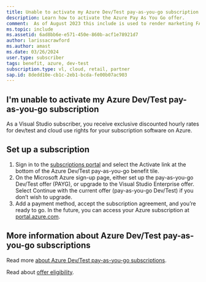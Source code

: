 ```yaml
---
title: Unable to activate my Azure Dev/Test pay-as-you-go subscription
description: Learn how to activate the Azure Pay As You Go offer.
comment:  As of August 2023 this include is used to render marketing FAQ content for VS Subscriptions in the following portals - VSCom, Manage, and My portals. It was not used for learn.microsoft.com content at that time. SMEs are Evan Windom and Larissa Crawford of Red Door Collaborative and Sharvari Dighe.
ms.topic: include
ms.assetid: 6ad8bb6e-e571-450e-860b-acf1e78921d7
author: larissacrawford
ms.author: amast
ms.date: 03/26/2024
user.type: subscriber
tags: benefit, azure, dev-test
subscription.type: vl, cloud, retail, partner
sap.id: 8dedd10e-cb1c-2eb1-bcda-fe00b07ac903
---
```


## I'm unable to activate my Azure Dev/Test pay-as-you-go subscription

As a Visual Studio subscriber, you receive exclusive discounted hourly rates for dev/test and cloud use rights for your subscription software on Azure. 

## Set up a subscription

1. Sign in to the [subscriptions portal](https://my.visualstudio.com/benefits) and select the Activate link at the bottom of the Azure Dev/Test pay-as-you-go benefit tile.
1. On the Microsoft Azure sign-up page, either set up the pay-as-you-go Dev/Test offer (PAYG), or upgrade to the Visual Studio Enterprise offer. Select Continue with the current offer (pay-as-you-go Dev/Test) if you don’t wish to upgrade. 
1. Add a payment method, accept the subscription agreement, and you’re ready to go. In the future, you can access your Azure subscription at [portal.azure.com](https://portal.azure.com/). 

## More information about Azure Dev/Test pay-as-you-go subscriptions
 
Read more [about Azure Dev/Test pay-as-you-go subscriptions](https://learn.microsoft.com/visualstudio/subscriptions/vs-azure-payg).

Read about [offer eligibility](https://learn.microsoft.com/visualstudio/subscriptions/vs-azure-eligibility).